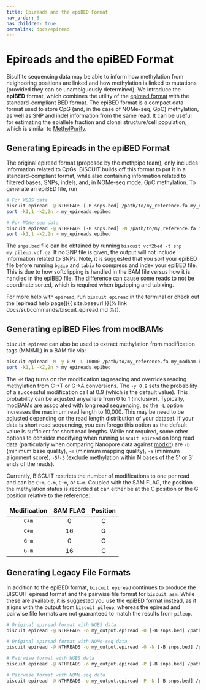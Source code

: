 ```yaml
---
title: Epireads and the epiBED Format
nav_order: 6
has_children: true
permalink: docs/epiread
---
```


# Epireads and the epiBED Format

Bisulfite sequencing data may be able to inform how methylation from neighboring positions are linked and how
methylation is linked to mutations (provided they can be unambiguously determined). We introduce the **epiBED** format,
which combines the utility of the [epiread format](http://smithlabresearch.org/downloads/methpipe-manual.pdf) with the
standard-compliant BED format. The epiBED format is a compact data format used to store CpG (and, in the case of
NOMe-seq, GpC) methylation, as well as SNP and indel information from the same read. It can be useful for estimating the
epiallele fraction and clonal structure/cell population, which is similar to
[MethylPurify](https://genomebiology.biomedcentral.com/articles/10.1186/s13059-014-0419-x).

## Generating Epireads in the epiBED Format

The original epiread format (proposed by the methpipe team), only includes information related to CpGs. BISCUIT builds
off this format to put it in a standard-compliant format, while also containing information related to filtered bases,
SNPs, indels, and, in NOMe-seq mode, GpC methylation. To generate an epiBED file, run
```bash
# For WGBS data
biscuit epiread -@ NTHREADS [-B snps.bed] /path/to/my_reference.fa my_output.bam | \
sort -k1,1 -k2,2n > my_epireads.epibed

# For NOMe-seq data
biscuit epiread -@ NTHREADS [-B snps.bed] -N /path/to/my_reference.fa my_output.bam | \
sort -k1,1 -k2,2n > my_epireads.epibed
```
The `snps.bed` file can be obtained by running `biscuit vcf2bed -t snp my_pileup.vcf.gz`. If no SNP file is given, the
output will not include information related to SNPs. Note, it is suggested that you sort your epiBED file before
running `bgzip` and `tabix` to compress and index your epiBED file. This is due to how softclipping is handled in the
BAM file versus how it is handled in the epiBED file. The difference can cause some reads to not be coordinate sorted,
which is required when bgzipping and tabixing.

For more help with `epiread`, run `biscuit epiread` in the terminal or check out the
[epiread help page]({{ site.baseurl }}{% link docs/subcommands/biscuit_epiread.md %}).

## Generating epiBED Files from modBAMs

`biscuit epiread` can also be used to extract methylation from modification tags (MM/ML) in a BAM file via:
```bash
biscuit epiread -M -y 0.9 -L 10000 /path/to/my_reference.fa my_modbam.bam | \
sort -k1,1 -k2,2n > my_epireads.epibed
```
The `-M` flag turns on the modification tag reading and overrides reading methylation from C&rarr;T or G&rarr;A
conversions. The `-y 0.9` sets the probability of a successful modification call at 0.9 (which is the default value).
This probability can be adjusted anywhere from 0 to 1 (inclusive). Typically, modBAMs are associated with long read
sequencing, so the `-L` option increases the maximum read length to 10,000. This may be need to be adjusted depending
on the read length distribution of your dataset. If your data is short read sequencing, you can forego this option as
the default value is sufficient for short read lengths. While not required, some other options to consider modifying
when running `biscuit epiread` on long read data (particularly when comparing Nanopore data against
[modkit](https://nanoporetech.github.io/modkit/)) are `-b` (minimum base quality), `-m` (minimum mapping quality), `-a`
(minimum alignment score), `-5`/`-3` (exclude methylation within N bases of the 5' or 3' ends of the reads).

Currently, BISCUIT restricts the number of modifications to one per read and can be `C+m`, `C-m`, `G+m`, or `G-m`.
Coupled with the SAM FLAG, the position the methylation status is recorded at can either be at the C position or the G
position relative to the reference:

| Modification | SAM FLAG | Position |
|:------------:|:--------:|:--------:|
| `C+m`        | 0        | C        |
| `C+m`        | 16       | G        |
| `G-m`        | 0        | G        |
| `G-m`        | 16       | C        |

## Generating Legacy File Formats

In addition to the epiBED format, `biscuit epiread` continues to produce the BISCUIT epiread format and the pairwise
file format for `biscuit asm`. While these are available, it is suggested you use the epiBED format instead, as it
aligns with the output from `biscuit pileup`, whereas the epiread and pairwise file formats are not guaranteed to match
the results from `pileup`.
```bash
# Original epiread format with WGBS data
biscuit epiread -@ NTHREADS -o my_output.epiread -O [-B snps.bed] /path/to/my_reference.fa my_output.bam

# Original epiread format with NOMe-seq data
biscuit epiread -@ NTHREADS -o my_output.epiread -O -N [-B snps.bed] /path/to/my_reference.fa my_output.bam

# Pairwise format with WGBS data
biscuit epiread -@ NTHREADS -o my_output.epiread -P [-B snps.bed] /path/to/my_reference.fa my_output.bam

# Pairwise format with NOMe-seq data
biscuit epiread -@ NTHREADS -o my_output.epiread -P -N [-B snps.bed] /path/to/my_reference.fa my_output.bam
```
